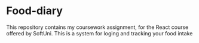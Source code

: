 # Food-diary
This repository contains my coursework assignment, for the React course offered by SoftUni. This is a system for loging and tracking your food intake 
